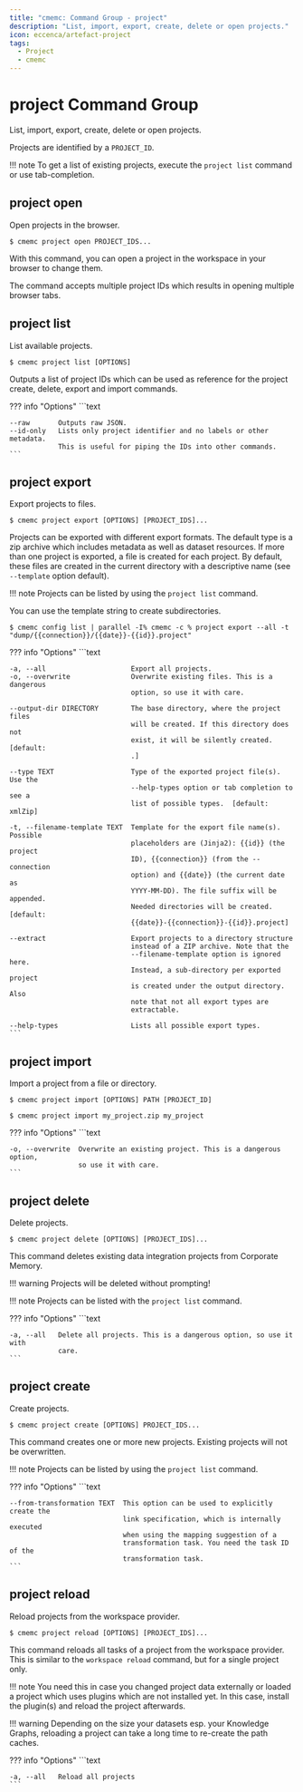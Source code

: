 ```yaml
---
title: "cmemc: Command Group - project"
description: "List, import, export, create, delete or open projects."
icon: eccenca/artefact-project
tags:
  - Project
  - cmemc
---
```

# project Command Group
<!-- This file was generated - DO NOT CHANGE IT MANUALLY -->

List, import, export, create, delete or open projects.

Projects are identified by a `PROJECT_ID`.

!!! note
    To get a list of existing projects, execute the `project list` command or use tab-completion.



## project open

Open projects in the browser.

```shell-session title="Usage"
$ cmemc project open PROJECT_IDS...
```




With this command, you can open a project in the workspace in your browser to change them.

The command accepts multiple project IDs which results in opening multiple browser tabs.



## project list

List available projects.

```shell-session title="Usage"
$ cmemc project list [OPTIONS]
```




Outputs a list of project IDs which can be used as reference for the project create, delete, export and import commands.



??? info "Options"
    ```text

    --raw       Outputs raw JSON.
    --id-only   Lists only project identifier and no labels or other metadata.
                This is useful for piping the IDs into other commands.
    ```

## project export

Export projects to files.

```shell-session title="Usage"
$ cmemc project export [OPTIONS] [PROJECT_IDS]...
```




Projects can be exported with different export formats. The default type is a zip archive which includes metadata as well as dataset resources. If more than one project is exported, a file is created for each project. By default, these files are created in the current directory with a descriptive name (see `--template` option default).

!!! note
    Projects can be listed by using the `project list` command.


You can use the template string to create subdirectories.

```shell-session title="Example"
$ cmemc config list | parallel -I% cmemc -c % project export --all -t "dump/{{connection}}/{{date}}-{{id}}.project"
```




??? info "Options"
    ```text

    -a, --all                     Export all projects.
    -o, --overwrite               Overwrite existing files. This is a dangerous
                                  option, so use it with care.
  
    --output-dir DIRECTORY        The base directory, where the project files
                                  will be created. If this directory does not
                                  exist, it will be silently created.  [default:
                                  .]
  
    --type TEXT                   Type of the exported project file(s). Use the
                                  --help-types option or tab completion to see a
                                  list of possible types.  [default: xmlZip]
  
    -t, --filename-template TEXT  Template for the export file name(s). Possible
                                  placeholders are (Jinja2): {{id}} (the project
                                  ID), {{connection}} (from the --connection
                                  option) and {{date}} (the current date as
                                  YYYY-MM-DD). The file suffix will be appended.
                                  Needed directories will be created.  [default:
                                  {{date}}-{{connection}}-{{id}}.project]
  
    --extract                     Export projects to a directory structure
                                  instead of a ZIP archive. Note that the
                                  --filename-template option is ignored here.
                                  Instead, a sub-directory per exported project
                                  is created under the output directory. Also
                                  note that not all export types are
                                  extractable.
  
    --help-types                  Lists all possible export types.
    ```

## project import

Import a project from a file or directory.

```shell-session title="Usage"
$ cmemc project import [OPTIONS] PATH [PROJECT_ID]
```




```shell-session title="Example"
$ cmemc project import my_project.zip my_project
```




??? info "Options"
    ```text

    -o, --overwrite  Overwrite an existing project. This is a dangerous option,
                     so use it with care.
    ```

## project delete

Delete projects.

```shell-session title="Usage"
$ cmemc project delete [OPTIONS] [PROJECT_IDS]...
```




This command deletes existing data integration projects from Corporate Memory.

!!! warning
    Projects will be deleted without prompting!


!!! note
    Projects can be listed with the `project list` command.




??? info "Options"
    ```text

    -a, --all   Delete all projects. This is a dangerous option, so use it with
                care.
    ```

## project create

Create projects.

```shell-session title="Usage"
$ cmemc project create [OPTIONS] PROJECT_IDS...
```




This command creates one or more new projects. Existing projects will not be overwritten.

!!! note
    Projects can be listed by using the `project list` command.




??? info "Options"
    ```text

    --from-transformation TEXT  This option can be used to explicitly create the
                                link specification, which is internally executed
                                when using the mapping suggestion of a
                                transformation task. You need the task ID of the
                                transformation task.
    ```

## project reload

Reload projects from the workspace provider.

```shell-session title="Usage"
$ cmemc project reload [OPTIONS] [PROJECT_IDS]...
```




This command reloads all tasks of a project from the workspace provider. This is similar to the `workspace reload` command, but for a single project only.

!!! note
    You need this in case you changed project data externally or loaded a project which uses plugins which are not installed yet. In this case, install the plugin(s) and reload the project afterwards.


!!! warning
    Depending on the size your datasets esp. your Knowledge Graphs, reloading a project can take a long time to re-create the path caches.




??? info "Options"
    ```text

    -a, --all   Reload all projects
    ```

